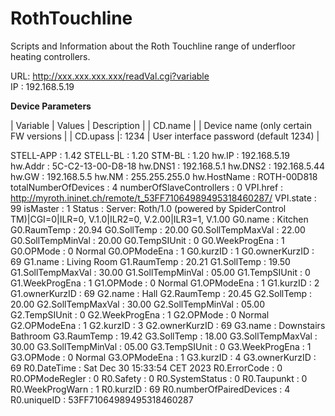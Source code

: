 # RothTouchline

Scripts and Information about the Roth Touchline range of underfloor heating controllers.

URL: http://xxx.xxx.xxx.xxx/readVal.cgi?variable  
IP                       :      192.168.5.19  

**Device Parameters**

| Variable               | Values           | Description |
| CD.name                |                  | Device name (only certain FW versions |
| CD.upass               |: 1234            | User interface password (default 1234) |

STELL-APP                :      1.42
STELL-BL                 :      1.20
STM-BL                   :      1.20
hw.IP                    :      192.168.5.19
hw.Addr                  :      5C-C2-13-00-D8-18
hw.DNS1                  :      192.168.5.1
hw.DNS2                  :      192.168.5.44
hw.GW                    :      192.168.5.5
hw.NM                    :      255.255.255.0
hw.HostName              :      ROTH-00D818
totalNumberOfDevices     :      4
numberOfSlaveControllers :      0
VPI.href                 :      http://myroth.ininet.ch/remote/t_53FF71064989495318460287/
VPI.state                :      99
isMaster                 :      1
Status                   :      Server: Roth/1.0 (powered by SpiderControl TM)|CGI=0|ILR=0, V.1.0|ILR2=0, V.2.00|ILR3=1, V.1.00
G0.name                  :      Kitchen
G0.RaumTemp              :      20.94
G0.SollTemp              :      20.00
G0.SollTempMaxVal        :      22.00
G0.SollTempMinVal        :      20.00
G0.TempSIUnit            :      0
G0.WeekProgEna           :      1
G0.OPMode                :      0       Normal
G0.OPModeEna             :      1
G0.kurzID                :      1
G0.ownerKurzID           :      69
G1.name                  :      Living Room
G1.RaumTemp              :      20.21
G1.SollTemp              :      19.50
G1.SollTempMaxVal        :      30.00
G1.SollTempMinVal        :      05.00
G1.TempSIUnit            :      0
G1.WeekProgEna           :      1
G1.OPMode                :      0       Normal
G1.OPModeEna             :      1
G1.kurzID                :      2
G1.ownerKurzID           :      69
G2.name                  :      Hall
G2.RaumTemp              :      20.45
G2.SollTemp              :      20.00
G2.SollTempMaxVal        :      30.00
G2.SollTempMinVal        :      05.00
G2.TempSIUnit            :      0
G2.WeekProgEna           :      1
G2.OPMode                :      0       Normal
G2.OPModeEna             :      1
G2.kurzID                :      3
G2.ownerKurzID           :      69
G3.name                  :      Downstairs Bathroom
G3.RaumTemp              :      19.42
G3.SollTemp              :      18.00
G3.SollTempMaxVal        :      30.00
G3.SollTempMinVal        :      05.00
G3.TempSIUnit            :      0
G3.WeekProgEna           :      1
G3.OPMode                :      0       Normal
G3.OPModeEna             :      1
G3.kurzID                :      4
G3.ownerKurzID           :      69
R0.DateTime              :      Sat Dec 30 15:33:54 CET 2023
R0.ErrorCode             :      0
R0.OPModeRegler          :      0
R0.Safety                :      0
R0.SystemStatus          :      0
R0.Taupunkt              :      0
R0.WeekProgWarn          :      1
R0.kurzID                :      69
R0.numberOfPairedDevices :      4
R0.uniqueID              :      53FF71064989495318460287
